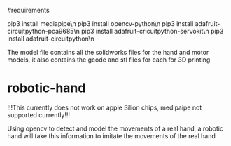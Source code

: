 #requirements

pip3 install mediapipe\n
pip3 install opencv-python\n
pip3 install adafruit-circuitpython-pca9685\n
pip3 install adafruit-cricuitpython-servokit\n
pip3 install adafruit-circuitpython\n


The model file contains all the solidworks files for the hand and motor models, it also contains the gcode and stl files for each for 3D printing

# robotic-hand
!!!This currently does not work on apple Silion chips, medipaipe not supported currently!!!

Using opencv to detect and model the movements of a real hand, a robotic hand will take this information to imitate the movements of the real hand
